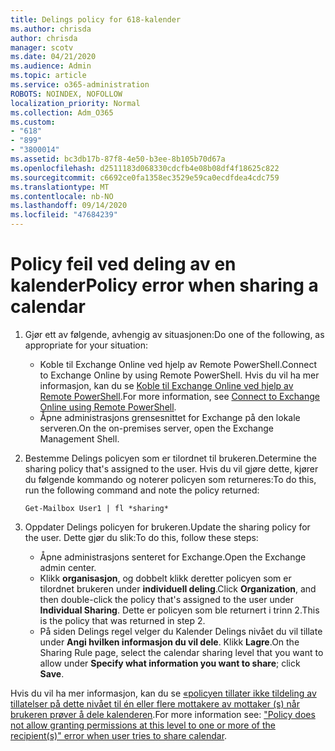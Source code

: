 ```yaml
---
title: Delings policy for 618-kalender
ms.author: chrisda
author: chrisda
manager: scotv
ms.date: 04/21/2020
ms.audience: Admin
ms.topic: article
ms.service: o365-administration
ROBOTS: NOINDEX, NOFOLLOW
localization_priority: Normal
ms.collection: Adm_O365
ms.custom:
- "618"
- "899"
- "3800014"
ms.assetid: bc3db17b-87f8-4e50-b3ee-8b105b70d67a
ms.openlocfilehash: d2511183d068330cdcfb4e08b08df4f18625c822
ms.sourcegitcommit: c6692ce0fa1358ec3529e59ca0ecdfdea4cdc759
ms.translationtype: MT
ms.contentlocale: nb-NO
ms.lasthandoff: 09/14/2020
ms.locfileid: "47684239"
---
```

# <a name="policy-error-when-sharing-a-calendar"></a><span data-ttu-id="712a5-102">Policy feil ved deling av en kalender</span><span class="sxs-lookup"><span data-stu-id="712a5-102">Policy error when sharing a calendar</span></span>

1. <span data-ttu-id="712a5-103">Gjør ett av følgende, avhengig av situasjonen:</span><span class="sxs-lookup"><span data-stu-id="712a5-103">Do one of the following, as appropriate for your situation:</span></span>
    - <span data-ttu-id="712a5-104">Koble til Exchange Online ved hjelp av Remote PowerShell.</span><span class="sxs-lookup"><span data-stu-id="712a5-104">Connect to Exchange Online by using Remote PowerShell.</span></span> <span data-ttu-id="712a5-105">Hvis du vil ha mer informasjon, kan du se [Koble til Exchange Online ved hjelp av Remote PowerShell](https://technet.microsoft.com/library/jj984289%28v=exchg.160%29.aspx).</span><span class="sxs-lookup"><span data-stu-id="712a5-105">For more information, see [Connect to Exchange Online using Remote PowerShell](https://technet.microsoft.com/library/jj984289%28v=exchg.160%29.aspx).</span></span>
    - <span data-ttu-id="712a5-106">Åpne administrasjons grensesnittet for Exchange på den lokale serveren.</span><span class="sxs-lookup"><span data-stu-id="712a5-106">On the on-premises server, open the Exchange Management Shell.</span></span>
2. <span data-ttu-id="712a5-107">Bestemme Delings policyen som er tilordnet til brukeren.</span><span class="sxs-lookup"><span data-stu-id="712a5-107">Determine the sharing policy that's assigned to the user.</span></span> <span data-ttu-id="712a5-108">Hvis du vil gjøre dette, kjører du følgende kommando og noterer policyen som returneres:</span><span class="sxs-lookup"><span data-stu-id="712a5-108">To do this, run the following command and note the policy returned:</span></span>

    `
    Get-Mailbox User1 | fl *sharing*
    `

3. <span data-ttu-id="712a5-109">Oppdater Delings policyen for brukeren.</span><span class="sxs-lookup"><span data-stu-id="712a5-109">Update the sharing policy for the user.</span></span> <span data-ttu-id="712a5-110">Dette gjør du slik:</span><span class="sxs-lookup"><span data-stu-id="712a5-110">To do this, follow these steps:</span></span>
    - <span data-ttu-id="712a5-111">Åpne administrasjons senteret for Exchange.</span><span class="sxs-lookup"><span data-stu-id="712a5-111">Open the Exchange admin center.</span></span>
    - <span data-ttu-id="712a5-112">Klikk **organisasjon**, og dobbelt klikk deretter policyen som er tilordnet brukeren under **individuell deling**.</span><span class="sxs-lookup"><span data-stu-id="712a5-112">Click **Organization**, and then double-click the policy that's assigned to the user under **Individual Sharing**.</span></span> <span data-ttu-id="712a5-113">Dette er policyen som ble returnert i trinn 2.</span><span class="sxs-lookup"><span data-stu-id="712a5-113">This is the policy that was returned in step 2.</span></span>
    - <span data-ttu-id="712a5-114">På siden Delings regel velger du Kalender Delings nivået du vil tillate under **Angi hvilken informasjon du vil dele**. Klikk **Lagre**.</span><span class="sxs-lookup"><span data-stu-id="712a5-114">On the Sharing Rule page, select the calendar sharing level that you want to allow under **Specify what information you want to share**; click **Save**.</span></span>

<span data-ttu-id="712a5-115">Hvis du vil ha mer informasjon, kan du se [«policyen tillater ikke tildeling av tillatelser på dette nivået til én eller flere mottakere av mottaker (s) når brukeren prøver å dele kalenderen](https://docs.microsoft.com/exchange/troubleshoot/calendar-sharing/policy-permissions-issue).</span><span class="sxs-lookup"><span data-stu-id="712a5-115">For more information see: ["Policy does not allow granting permissions at this level to one or more of the recipient(s)" error when user tries to share calendar](https://docs.microsoft.com/exchange/troubleshoot/calendar-sharing/policy-permissions-issue).</span></span>
